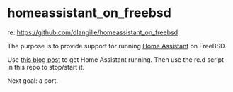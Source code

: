 # homeassistant_on_freebsd

re: https://github.com/dlangille/homeassistant_on_freebsd

The purpose is to provide support for running [Home Assistant](https://www.home-assistant.io) on FreeBSD.

Use [this blog post](https://dan.langille.org/2022/08/27/getting-home-assistant-running-in-a-freebsd-13-1-jail/)
to get Home Assistant running. Then use the rc.d script in this repo to stop/start it.

Next goal: a port.
